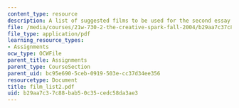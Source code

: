 ```yaml
---
content_type: resource
description: A list of suggested films to be used for the second essay assignment.
file: /media/courses/21w-730-2-the-creative-spark-fall-2004/b29aa7c37c88bab50c35cedc58da3ae3_film_list2.pdf
file_type: application/pdf
learning_resource_types:
- Assignments
ocw_type: OCWFile
parent_title: Assignments
parent_type: CourseSection
parent_uid: bc95e690-5ceb-0919-503e-cc37d34ee356
resourcetype: Document
title: film_list2.pdf
uid: b29aa7c3-7c88-bab5-0c35-cedc58da3ae3
---
```

